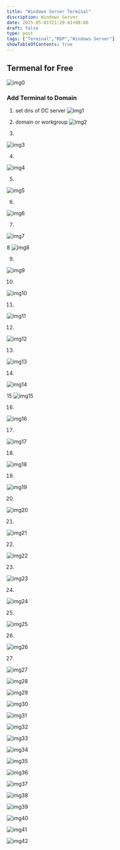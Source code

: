 ```yaml
---
title: "Windows Server Terminal"
discription: Windows Server
date: 2025-05-01T21:29:01+08:00 
draft: false
type: post
tags: ["Terminal","RDP","Windows Server"]
showTableOfContents: true
--- 
```



## Termenal for Free

![img0](images/0.webp)

### Add Terminal to  Domain

1. set dns of DC server
![img1](images/1.webp)

2. domain or workgroup
![img2](images/2.webp)

3. 
![img3](images/3.webp)

4.
![img4](images/4.webp)


5.
![img5](images/5.webp)

6.
![img6](images/6.webp)

7.
![img7](images/7.webp)

8
![img8](images/8.webp)

9.
![img9](images/9.webp)

10.
![img10](images/10.webp)

11.
![img11](images/11.webp)

12.
![img12](images/12.webp)


13.
![img13](images/13.webp)


14.
![img14](images/14.webp)

15
![img15](images/15.webp)

16.
![img16](images/16.webp)

17.
![img17](images/17.webp)

18.
![img18](images/18.webp)

19.
![img19](images/19.webp)

20.
![img20](images/20.webp)

21.
![img21](images/21.webp)

22.
![img22](images/22.webp)

23.
![img23](images/23.webp)

24.
![img24](images/24.webp)

25.
![img25](images/25.webp)


26.
![img26](images/26.webp)

27.
![img27](images/27.webp)


![img28](images/28.webp)


![img29](images/29.webp)


![img30](images/30.webp)


![img31](images/31.webp)


![img32](images/32.webp)


![img33](images/33.webp)


![img34](images/34.webp)


![img35](images/35.webp)


![img36](images/36.webp)


![img37](images/37.webp)


![img38](images/38.webp)


![img39](images/39.webp)


![img40](images/40.webp)


![img41](images/41.webp)


![img42](images/42.webp)


```
```

```
```


```
```
